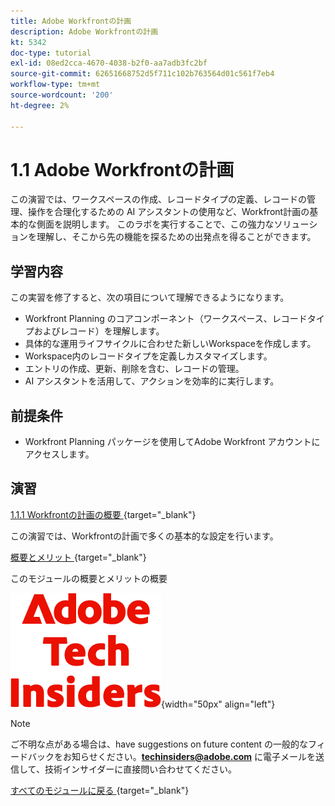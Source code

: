 ```yaml
---
title: Adobe Workfrontの計画
description: Adobe Workfrontの計画
kt: 5342
doc-type: tutorial
exl-id: 08ed2cca-4670-4038-b2f0-aa7adb3fc2bf
source-git-commit: 62651668752d5f711c102b763564d01c561f7eb4
workflow-type: tm+mt
source-wordcount: '200'
ht-degree: 2%

---
```


# 1.1 Adobe Workfrontの計画

この演習では、ワークスペースの作成、レコードタイプの定義、レコードの管理、操作を合理化するための AI アシスタントの使用など、Workfront計画の基本的な側面を説明します。 このラボを実行することで、この強力なソリューションを理解し、そこから先の機能を探るための出発点を得ることができます。

## 学習内容

この実習を修了すると、次の項目について理解できるようになります。

- Workfront Planning のコアコンポーネント（ワークスペース、レコードタイプおよびレコード）を理解します。
- 具体的な運用ライフサイクルに合わせた新しいWorkspaceを作成します。
- Workspace内のレコードタイプを定義しカスタマイズします。
- エントリの作成、更新、削除を含む、レコードの管理。
- AI アシスタントを活用して、アクションを効率的に実行します。

## 前提条件

- Workfront Planning パッケージを使用してAdobe Workfront アカウントにアクセスします。

## 演習

[1.1.1 Workfrontの計画の概要 ](./ex1.md){target="_blank"}

この演習では、Workfrontの計画で多くの基本的な設定を行います。

[ 概要とメリット ](./summary.md){target="_blank"}

このモジュールの概要とメリットの概要

![ 技術インサイダー ](./../../../assets/images/techinsiders.png){width="50px" align="left"}

>[!NOTE]
>
>ご不明な点がある場合は、have suggestions on future content の一般的なフィードバックをお知らせください。**techinsiders@adobe.com** に電子メールを送信して、技術インサイダーに直接問い合わせてください。

[ すべてのモジュールに戻る ](../../../overview.md){target="_blank"}

